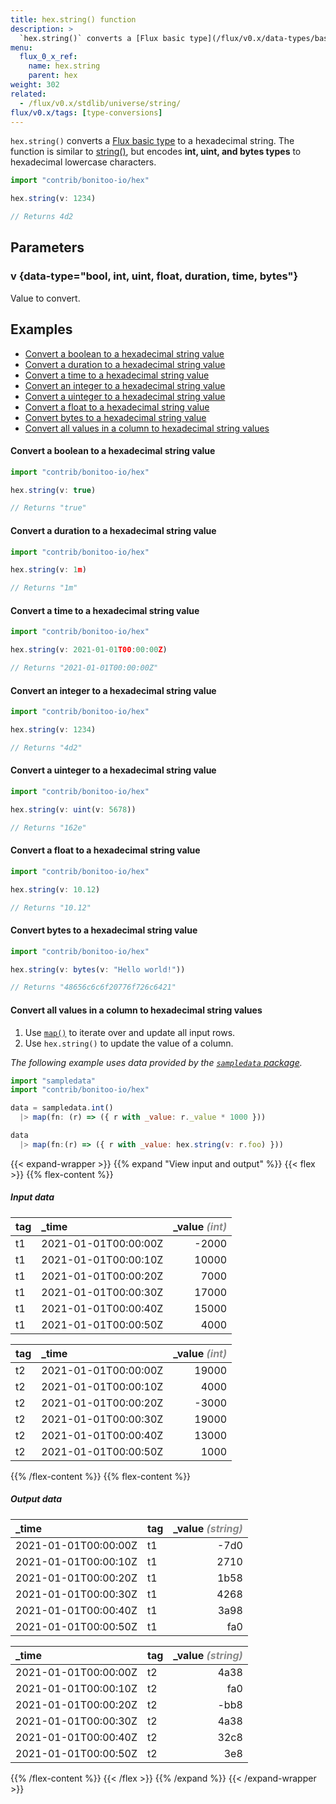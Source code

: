 ```yaml
---
title: hex.string() function
description: >
  `hex.string()` converts a [Flux basic type](/flux/v0.x/data-types/basic/) to a hexadecimal string.
menu:
  flux_0_x_ref:
    name: hex.string
    parent: hex
weight: 302
related:
  - /flux/v0.x/stdlib/universe/string/
flux/v0.x/tags: [type-conversions]
---
```


`hex.string()` converts a [Flux basic type](/flux/v0.x/data-types/basic/) to a hexadecimal string.
The function is similar to [string()](/flux/v0.x/stdlib/universe/string/),
but encodes **int, uint, and bytes types** to hexadecimal lowercase characters.

```js
import "contrib/bonitoo-io/hex"

hex.string(v: 1234)

// Returns 4d2
```

## Parameters

### v {data-type="bool, int, uint, float, duration, time, bytes"}
Value to convert.

## Examples

- [Convert a boolean to a hexadecimal string value](#convert-a-boolean-to-a-hexadecimal-string-value)
- [Convert a duration to a hexadecimal string value](#convert-a-duration-to-a-hexadecimal-string-value)
- [Convert a time to a hexadecimal string value](#convert-a-time-to-a-hexadecimal-string-value)
- [Convert an integer to a hexadecimal string value](#convert-an-integer-to-a-hexadecimal-string-value)
- [Convert a uinteger to a hexadecimal string value](#convert-a-uinteger-to-a-hexadecimal-string-value)
- [Convert a float to a hexadecimal string value](#convert-a-float-to-a-hexadecimal-string-value)
- [Convert bytes to a hexadecimal string value](#convert-bytes-to-a-hexadecimal-string-value)
- [Convert all values in a column to hexadecimal string values](#convert-all-values-in-a-column-to-hexadecimal-string-values)

#### Convert a boolean to a hexadecimal string value
```js
import "contrib/bonitoo-io/hex"

hex.string(v: true)

// Returns "true"
```

#### Convert a duration to a hexadecimal string value
```js
import "contrib/bonitoo-io/hex"

hex.string(v: 1m)

// Returns "1m"
```

#### Convert a time to a hexadecimal string value
```js
import "contrib/bonitoo-io/hex"

hex.string(v: 2021-01-01T00:00:00Z)

// Returns "2021-01-01T00:00:00Z"
```

#### Convert an integer to a hexadecimal string value
```js
import "contrib/bonitoo-io/hex"

hex.string(v: 1234)

// Returns "4d2"
```

#### Convert a uinteger to a hexadecimal string value
```js
import "contrib/bonitoo-io/hex"

hex.string(v: uint(v: 5678))

// Returns "162e"
```

#### Convert a float to a hexadecimal string value
```js
import "contrib/bonitoo-io/hex"

hex.string(v: 10.12)

// Returns "10.12"
```

#### Convert bytes to a hexadecimal string value
```js
import "contrib/bonitoo-io/hex"

hex.string(v: bytes(v: "Hello world!"))

// Returns "48656c6c6f20776f726c6421"
```

#### Convert all values in a column to hexadecimal string values

1. Use [`map()`](/flux/v0.x/stdlib/universe/map/) to iterate over and update all input rows.
2. Use `hex.string()` to update the value of a column.

_The following example uses data provided by the [`sampledata` package](/flux/v0.x/stdlib/sampledata/)._

```js
import "sampledata"
import "contrib/bonitoo-io/hex"

data = sampledata.int()
  |> map(fn: (r) => ({ r with _value: r._value * 1000 }))

data
  |> map(fn:(r) => ({ r with _value: hex.string(v: r.foo) }))
```

{{< expand-wrapper >}}
{{% expand "View input and output" %}}
{{< flex >}}
{{% flex-content %}}
##### Input data
| tag | _time                | _value _<span style="opacity:.5;">(int)</span>_ |
| :-- | :------------------- | -------------------------------------------: |
| t1  | 2021-01-01T00:00:00Z |                                        -2000 |
| t1  | 2021-01-01T00:00:10Z |                                        10000 |
| t1  | 2021-01-01T00:00:20Z |                                         7000 |
| t1  | 2021-01-01T00:00:30Z |                                        17000 |
| t1  | 2021-01-01T00:00:40Z |                                        15000 |
| t1  | 2021-01-01T00:00:50Z |                                         4000 |

| tag | _time                | _value _<span style="opacity:.5;">(int)</span>_ |
| :-- | :------------------- | -------------------------------------------: |
| t2  | 2021-01-01T00:00:00Z |                                        19000 |
| t2  | 2021-01-01T00:00:10Z |                                         4000 |
| t2  | 2021-01-01T00:00:20Z |                                        -3000 |
| t2  | 2021-01-01T00:00:30Z |                                        19000 |
| t2  | 2021-01-01T00:00:40Z |                                        13000 |
| t2  | 2021-01-01T00:00:50Z |                                         1000 |

{{% /flex-content %}}
{{% flex-content %}}
##### Output data
| _time                | tag | _value _<span style="opacity:.5;">(string)</span>_ |
| :------------------- | :-- | ----------------------------------------------: |
| 2021-01-01T00:00:00Z | t1  |                                            -7d0 |
| 2021-01-01T00:00:10Z | t1  |                                            2710 |
| 2021-01-01T00:00:20Z | t1  |                                            1b58 |
| 2021-01-01T00:00:30Z | t1  |                                            4268 |
| 2021-01-01T00:00:40Z | t1  |                                            3a98 |
| 2021-01-01T00:00:50Z | t1  |                                             fa0 |

| _time                | tag | _value _<span style="opacity:.5;">(string)</span>_ |
| :------------------- | :-- | ----------------------------------------------: |
| 2021-01-01T00:00:00Z | t2  |                                            4a38 |
| 2021-01-01T00:00:10Z | t2  |                                             fa0 |
| 2021-01-01T00:00:20Z | t2  |                                            -bb8 |
| 2021-01-01T00:00:30Z | t2  |                                            4a38 |
| 2021-01-01T00:00:40Z | t2  |                                            32c8 |
| 2021-01-01T00:00:50Z | t2  |                                             3e8 |
{{% /flex-content %}}
{{< /flex >}}
{{% /expand %}}
{{< /expand-wrapper >}}
